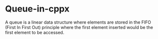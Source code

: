 # Queue-in-cppx
A queue is a linear data structure where elements are stored in the FIFO (First In First Out) principle where the first element inserted would be the first element to be accessed.
